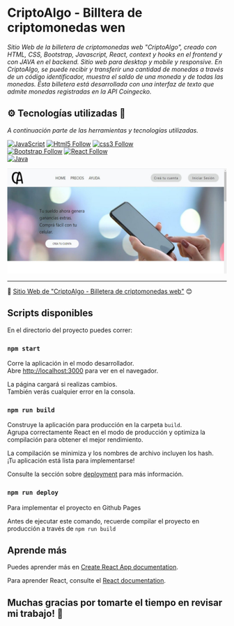 # CriptoAlgo - Billtera de criptomonedas wen

_Sitio Web de la billetera de criptomonedas web "CriptoAlgo", creado con HTML, CSS, Bootstrap, Javascript, React, context y hooks en el frontend y con JAVA en el backend. Sitio web para desktop y mobile y responsive. En CriptoAlgo, se puede recibir y transferir una cantidad de monedas a través de un código identificador, muestra el saldo de una moneda y de todas las monedas. Ésta billetera está desarrollada con una interfaz de texto que admite monedas registradas en la API Coingecko._


## ⚙️ Tecnologías utilizadas 🚀

_A continuación parte de las herramientas y tecnologías utilizadas._

[![JavaScript](https://img.shields.io/badge/JavaScript-F7DF1E?style=for-the-badge&logo=javascript&logoColor=white&labelColor=101010)](#)
[![Html5 Follow](https://img.shields.io/badge/HTML5-E34F26?style=for-the-badge&logo=html5&logoColor=white&labelColor=101010)](#)
[![css3 Follow](https://img.shields.io/badge/CSS3-1572B6?style=for-the-badge&logo=css3&logoColor=white&labelColor=101010)](#)
</br>
[![Bootstrap Follow](https://img.shields.io/badge/Bootstrap-563D7C?style=for-the-badge&logo=bootstrap&logoColor=white&labelColor=101010)](#)
[![React Follow](https://img.shields.io/badge/React.Js-1572B6?style=for-the-badge&logo=react&logoColor=white&labelColor=101010)](#)
</br>
[![Java](https://img.shields.io/badge/Java-1572B6?style=for-the-badge&logo=java&logoColor=white&labelColor=101010)](#)

![Maquetado](https://github.com/No-Country/C7-22-JavaReact/blob/rama_development/Frontend/my-app/public/assets/Portada-github.png)

---
📌 [Sitio Web de "CriptoAlgo - Billetera de criptomonedas web"](https://iwill88.github.io/CriptoAlgo/) 😊

## Scripts disponibles

En el directorio del proyecto puedes correr:

### `npm start`

Corre la aplicación in el modo desarrollador.\
Abre [http://localhost:3000](http://localhost:3000/CriptoAlgo) para ver en el navegador.

La página cargará si realizas cambios.\
También verás cualquier error en la consola.


### `npm run build`

Construye la aplicación para producción en la carpeta `build`. \
Agrupa correctamente React en el modo de producción y optimiza la compilación para obtener el mejor rendimiento.

La compilación se minimiza y los nombres de archivo incluyen los hash. \
¡Tu aplicación está lista para implementarse!

Consulte la sección sobre [deployment](https://facebook.github.io/create-react-app/docs/deployment) para más información.

### `npm run deploy`

Para implementar el proyecto en Github Pages

Antes de ejecutar este comando, recuerde compilar el proyecto en producción a través de `npm run build`


## Aprende más

Puedes aprender más en [Create React App documentation](https://facebook.github.io/create-react-app/docs/getting-started).

Para aprender React, consulte el [React documentation](https://reactjs.org/).

## Muchas gracias por tomarte el tiempo en revisar mi trabajo! 🎁
